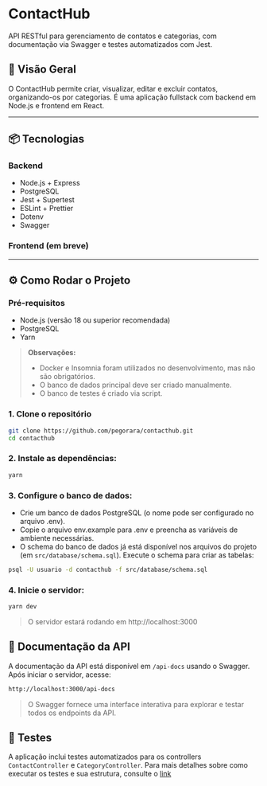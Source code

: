 # ContactHub

API RESTful para gerenciamento de contatos e categorias, com documentação via Swagger e testes automatizados com Jest.

## 🧠 Visão Geral

O ContactHub permite criar, visualizar, editar e excluir contatos, organizando-os por categorias. É uma aplicação fullstack com backend em Node.js e frontend em React.

---

## 📦 Tecnologias

### Backend
- Node.js + Express
- PostgreSQL
- Jest + Supertest
- ESLint + Prettier
- Dotenv
- Swagger 

### Frontend (em breve)

---

## ⚙️ Como Rodar o Projeto

### Pré-requisitos
- Node.js (versão 18 ou superior recomendada)
- PostgreSQL
- Yarn

> **Observações:**
> - Docker e Insomnia foram utilizados no desenvolvimento, mas não são obrigatórios.
> - O banco de dados principal deve ser criado manualmente.
> - O banco de testes é criado via script.


### 1. Clone o repositório
```bash
git clone https://github.com/pegorara/contacthub.git
cd contacthub
```

### 2. Instale as dependências:
```bash
yarn
```
### 3. Configure o banco de dados:
- Crie um banco de dados PostgreSQL (o nome pode ser configurado no arquivo .env).
- Copie o arquivo env.example para .env e preencha as variáveis de ambiente necessárias.
- O schema do banco de dados já está disponível nos arquivos do projeto (em `src/database/schema.sql`). Execute o schema para criar as tabelas:
```bash
psql -U usuario -d contacthub -f src/database/schema.sql
```
### 4. Inicie o servidor:
```bash
yarn dev
```
>  O servidor estará rodando em http://localhost:3000

## 📘 Documentação da API
A documentação da API está disponível em `/api-docs` usando o Swagger. Após iniciar o servidor, acesse:
```bash
http://localhost:3000/api-docs
```
> O Swagger fornece uma interface interativa para explorar e testar todos os endpoints da API.

## 🧪 Testes
A aplicação inclui testes automatizados para os controllers `ContactController` e `CategoryController`. Para mais detalhes sobre como executar os testes e sua estrutura, consulte o [link](https://github.com/Pegorara/ContactHub/blob/main/src/docs/backend-tests.md)


